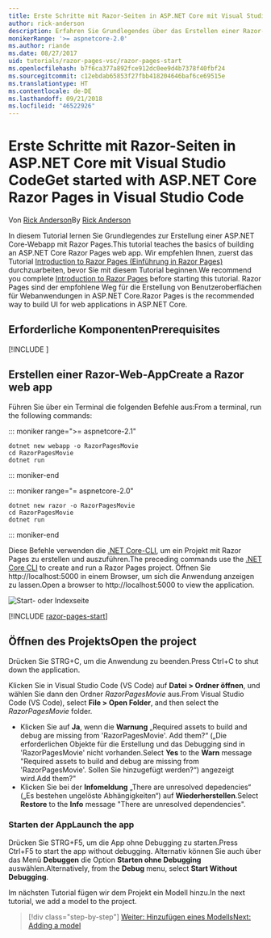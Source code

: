 ```yaml
---
title: Erste Schritte mit Razor-Seiten in ASP.NET Core mit Visual Studio Code
author: rick-anderson
description: Erfahren Sie Grundlegendes über das Erstellen einer Razor-Seiten-Web-App in ASP-NET Core mit Visual Studio Code.
monikerRange: '>= aspnetcore-2.0'
ms.author: riande
ms.date: 08/27/2017
uid: tutorials/razor-pages-vsc/razor-pages-start
ms.openlocfilehash: b7f6ca377a892fce912dc0ee9d4b7378f40fbf24
ms.sourcegitcommit: c12ebdab65853f27fbb418204646baf6ce69515e
ms.translationtype: HT
ms.contentlocale: de-DE
ms.lasthandoff: 09/21/2018
ms.locfileid: "46522926"
---
```

# <a name="get-started-with-aspnet-core-razor-pages-in-visual-studio-code"></a><span data-ttu-id="f87b7-103">Erste Schritte mit Razor-Seiten in ASP.NET Core mit Visual Studio Code</span><span class="sxs-lookup"><span data-stu-id="f87b7-103">Get started with ASP.NET Core Razor Pages in Visual Studio Code</span></span>

<span data-ttu-id="f87b7-104">Von [Rick Anderson](https://twitter.com/RickAndMSFT)</span><span class="sxs-lookup"><span data-stu-id="f87b7-104">By [Rick Anderson](https://twitter.com/RickAndMSFT)</span></span>

<span data-ttu-id="f87b7-105">In diesem Tutorial lernen Sie Grundlegendes zur Erstellung einer ASP.NET Core-Webapp mit Razor Pages.</span><span class="sxs-lookup"><span data-stu-id="f87b7-105">This tutorial teaches the basics of building an ASP.NET Core Razor Pages web app.</span></span> <span data-ttu-id="f87b7-106">Wir empfehlen Ihnen, zuerst das Tutorial [Introduction to Razor Pages (Einführung in Razor Pages)](xref:razor-pages/index) durchzuarbeiten, bevor Sie mit diesem Tutorial beginnen.</span><span class="sxs-lookup"><span data-stu-id="f87b7-106">We recommend you complete [Introduction to Razor Pages](xref:razor-pages/index) before starting this tutorial.</span></span> <span data-ttu-id="f87b7-107">Razor Pages sind der empfohlene Weg für die Erstellung von Benutzeroberflächen für Webanwendungen in ASP.NET Core.</span><span class="sxs-lookup"><span data-stu-id="f87b7-107">Razor Pages is the recommended way to build UI for web applications in ASP.NET Core.</span></span>

## <a name="prerequisites"></a><span data-ttu-id="f87b7-108">Erforderliche Komponenten</span><span class="sxs-lookup"><span data-stu-id="f87b7-108">Prerequisites</span></span>

[!INCLUDE [](~/includes/net-core-prereqs-vscode.md)]

## <a name="create-a-razor-web-app"></a><span data-ttu-id="f87b7-109">Erstellen einer Razor-Web-App</span><span class="sxs-lookup"><span data-stu-id="f87b7-109">Create a Razor web app</span></span>

<span data-ttu-id="f87b7-110">Führen Sie über ein Terminal die folgenden Befehle aus:</span><span class="sxs-lookup"><span data-stu-id="f87b7-110">From a terminal, run the following commands:</span></span>

::: moniker range=">= aspnetcore-2.1"

```console
dotnet new webapp -o RazorPagesMovie
cd RazorPagesMovie
dotnet run
```

::: moniker-end

::: moniker range="= aspnetcore-2.0"

```console
dotnet new razor -o RazorPagesMovie
cd RazorPagesMovie
dotnet run
```

::: moniker-end

<span data-ttu-id="f87b7-111">Diese Befehle verwenden die [.NET Core-CLI](https://docs.microsoft.com/dotnet/core/tools/dotnet), um ein Projekt mit Razor Pages zu erstellen und auszuführen.</span><span class="sxs-lookup"><span data-stu-id="f87b7-111">The preceding commands use the [.NET Core CLI](https://docs.microsoft.com/dotnet/core/tools/dotnet) to create and run a Razor Pages project.</span></span> <span data-ttu-id="f87b7-112">Öffnen Sie http://localhost:5000 in einem Browser, um sich die Anwendung anzeigen zu lassen.</span><span class="sxs-lookup"><span data-stu-id="f87b7-112">Open a browser to http://localhost:5000 to view the application.</span></span>

![Start- oder Indexseite](../razor-pages/razor-pages-start/_static/home.png)

[!INCLUDE [razor-pages-start](../../includes/RP/razor-pages-start.md)]

## <a name="open-the-project"></a><span data-ttu-id="f87b7-114">Öffnen des Projekts</span><span class="sxs-lookup"><span data-stu-id="f87b7-114">Open the project</span></span>

<span data-ttu-id="f87b7-115">Drücken Sie STRG+C, um die Anwendung zu beenden.</span><span class="sxs-lookup"><span data-stu-id="f87b7-115">Press Ctrl+C to shut down the application.</span></span>

<span data-ttu-id="f87b7-116">Klicken Sie in Visual Studio Code (VS Code) auf **Datei > Ordner öffnen**, und wählen Sie dann den Ordner *RazorPagesMovie* aus.</span><span class="sxs-lookup"><span data-stu-id="f87b7-116">From Visual Studio Code (VS Code), select **File > Open Folder**, and then select the *RazorPagesMovie* folder.</span></span>

- <span data-ttu-id="f87b7-117">Klicken Sie auf **Ja**, wenn die **Warnung** „Required assets to build and debug are missing from 'RazorPagesMovie'. Add them?“ („Die erforderlichen Objekte für die Erstellung und das Debugging sind in 'RazorPagesMovie' nicht vorhanden.</span><span class="sxs-lookup"><span data-stu-id="f87b7-117">Select **Yes** to the **Warn** message "Required assets to build and debug are missing from 'RazorPagesMovie'.</span></span> <span data-ttu-id="f87b7-118">Sollen Sie hinzugefügt werden?“) angezeigt wird.</span><span class="sxs-lookup"><span data-stu-id="f87b7-118">Add them?"</span></span>
- <span data-ttu-id="f87b7-119">Klicken Sie bei der **Infomeldung** „There are unresolved depedencies“ („Es bestehen ungelöste Abhängigkeiten“) auf **Wiederherstellen**.</span><span class="sxs-lookup"><span data-stu-id="f87b7-119">Select **Restore** to the **Info** message "There are unresolved dependencies".</span></span>

### <a name="launch-the-app"></a><span data-ttu-id="f87b7-120">Starten der App</span><span class="sxs-lookup"><span data-stu-id="f87b7-120">Launch the app</span></span>

<span data-ttu-id="f87b7-121">Drücken Sie STRG+F5, um die App ohne Debugging zu starten.</span><span class="sxs-lookup"><span data-stu-id="f87b7-121">Press Ctrl+F5 to start the app without debugging.</span></span> <span data-ttu-id="f87b7-122">Alternativ können Sie auch über das Menü **Debuggen** die Option **Starten ohne Debugging** auswählen.</span><span class="sxs-lookup"><span data-stu-id="f87b7-122">Alternatively, from the **Debug** menu, select **Start Without Debugging**.</span></span>

<span data-ttu-id="f87b7-123">Im nächsten Tutorial fügen wir dem Projekt ein Modell hinzu.</span><span class="sxs-lookup"><span data-stu-id="f87b7-123">In the next tutorial, we add a model to the project.</span></span> 

> [!div class="step-by-step"]
> [<span data-ttu-id="f87b7-124">Weiter: Hinzufügen eines Modells</span><span class="sxs-lookup"><span data-stu-id="f87b7-124">Next: Adding a model</span></span>](xref:tutorials/razor-pages-vsc/model)  
